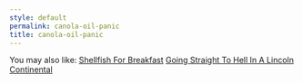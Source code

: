 ```yaml
---
style: default
permalink: canola-oil-panic
title: canola-oil-panic
---
```

You may also like:
[Shellfish For Breakfast](http://scp-wiki.net/shellfish-for-breakfast)
[Going Straight To Hell In A Lincoln Continental](http://scp-wiki.net/going-straight-to-hell-in-a-lincoln-continental)